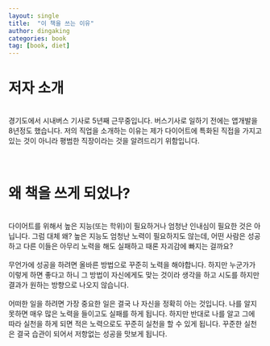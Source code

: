 ```yaml
---
layout: single
title:  "이 책을 쓰는 이유"
author: dingaking
categories: book
tag: [book, diet]
---
```


# 저자 소개
<br />
경기도에서 시내버스 기사로 5년째 근무중입니다. 버스기사로 일하기 전에는 앱개발을 8년정도 했습니다. 저의 직업을 소개하는 이유는 제가 다이어트에 특화된 직접을 가지고 있는 것이 아니라 평범한 직장이라는 것을 알려드리기 위함입니다.
<br/><br/><br/>

# 왜 책을 쓰게 되었나?
<br />
다이어트를 위해서 높은 지능(또는 학위)이 필요하거나 엄청난 인내심이 필요한 것은 아닙니다. 그럼 대체 왜? 높은 지능도 엄청난 노력이 필요하지도 않는데, 어떤 사람은 성공하고 다른 이들은 아무리 노력을 해도 실패하고 때론 자괴감에 빠지는 걸까요?
<br />
<br />
무언가에 성공을 하려면 올바른 방법으로 꾸준히 노력을 해야합니다. 하지만 누군가가 이렇게 하면 좋다고 하니 그 방법이 자신에게도 맞는 것이라 생각을 하고 시도를 하지만 결과가 원하는 방향으로 나오지 않습니다.
<br />
<br />
어떠한 일을 하려면 가장 중요한 일은 결국 나 자신을 정확히 아는 것입니다. 나를 알지 못하면 매우 많은 노력을 들이고도 실패를 하게 됩니다. 하지만 반대로 나를 알고 그에 따라 실천을 하게 되면 적은 노력으로도 꾸준히 실천을 할 수 있게 됩니다. 꾸준한 실천은 결국 습관이 되어서 저항없는 성공을 맛보게 됩니다.